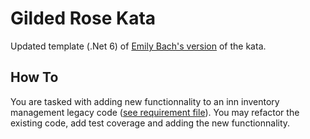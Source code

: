# Gilded Rose Kata
Updated template (.Net 6) of [Emily Bach's version](https://github.com/emilybache/GildedRose-Refactoring-Kata) of the kata.

## How To
You are tasked with adding new functionnality to an inn inventory management legacy code ([see requirement file](requirements.txt)).
You may refactor the existing code, add test coverage and adding the new functionnality.
